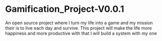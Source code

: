 # Gamification_Project-V0.0.1
An open source project where I turn my life into a game and my mission their is to live each day and survive. This project will make the life more happiness and more productive with that I will build a system with my one
